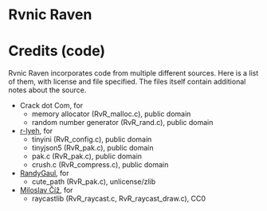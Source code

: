 # Rvnic Raven

# Credits (code)

Rvnic Raven incorporates code from multiple different sources. Here is a list of them, with license and file specified. The files itself contain additional notes about the source.

* Crack dot Com, for
   * memory allocator (RvR_malloc.c), public domain
   * random number generator (RvR_rand.c), public domain
* [r-lyeh](https://github.com/r-lyeh), for
   * tinyini (RvR_config.c), public domain
   * tinyjson5 (RvR_pak.c), public domain
   * pak.c (RvR_pak.c), public domain
   * crush.c (RvR_compress.c), public domain
* [RandyGaul](https://github.com/RandyGaul), for
   * cute_path (RvR_pak.c), unlicense/zlib
* [Miloslav Číž](https://gitlab.com/drummyfish), for
   * raycastlib (RvR_raycast.c, RvR_raycast_draw.c), CC0
